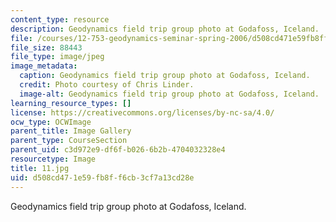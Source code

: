 ```yaml
---
content_type: resource
description: Geodynamics field trip group photo at Godafoss, Iceland.
file: /courses/12-753-geodynamics-seminar-spring-2006/d508cd471e59fb8ff6cb3cf7a13cd28e_11.jpg
file_size: 88443
file_type: image/jpeg
image_metadata:
  caption: Geodynamics field trip group photo at Godafoss, Iceland.
  credit: Photo courtesy of Chris Linder.
  image-alt: Geodynamics field trip group photo at Godafoss, Iceland.
learning_resource_types: []
license: https://creativecommons.org/licenses/by-nc-sa/4.0/
ocw_type: OCWImage
parent_title: Image Gallery
parent_type: CourseSection
parent_uid: c3d972e9-df6f-b026-6b2b-4704032328e4
resourcetype: Image
title: 11.jpg
uid: d508cd47-1e59-fb8f-f6cb-3cf7a13cd28e
---
```

Geodynamics field trip group photo at Godafoss, Iceland.